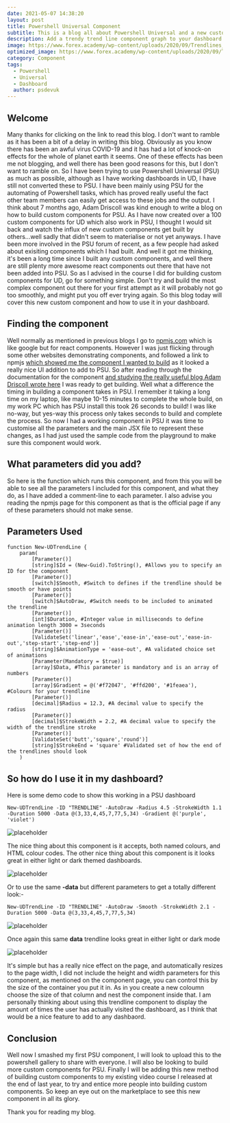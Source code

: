 ```yaml
---
date: 2021-05-07 14:38:20
layout: post
title: Powershell Universal Component
subtitle: This is a blog all about Powershell Universal and a new custom component that I have developed for this awesome bit of software
description: Add a trendy trend line component graph to your dashboard
image: https://www.forex.academy/wp-content/uploads/2020/09/Trendlines_1790132246.jpg
optimized_image: https://www.forex.academy/wp-content/uploads/2020/09/Trendlines_1790132246.jpg
category: Component
tags:
  - Powershell
  - Universal
  - Dashboard
  author: psdevuk
---
```


## Welcome

Many thanks for clicking on the link to read this blog. I don't want to ramble as it has been a bit of a delay in writing this blog. Obviously as you know there has been an awful virus COVID-19 and it has had a lot of knock-on effects for the whole of planet earth it seems. One of these effects has been me not blogging, and well there has been good reasons for this, but I don't want to ramble on.
 So I have been trying to use Powershell Universal (PSU) as much as possible, although as I have working dashboards in UD, I have still not converted these to PSU. I have been mainly using PSU for the automating of Powershell tasks, which has proved really useful the fact other team members can easily get access to these jobs and the output.
 I think about 7 months ago, Adam Driscoll was kind enough to write a blog on how to build custom components for PSU. As I have now created over a 100 custom components for UD which also work in PSU, I thought I would sit back and watch the influx of new custom components get built by others...well sadly that didn't seem to materialise or not yet anyways. 
 I have been more involved in the PSU forum of recent, as a few people had asked about exisiting components which I had built.  And well it got me thinking, it's been a long time since I built any custom components, and well there are still plenty more awesome react components out there that have not been added into PSU.
  So as I advised in the course I did for building custom components for UD, go for something simple. Don't try and build the most complex component out there for your first attempt as it will probably not go too smoothly, and might put you off ever trying again. So this blog today will cover this new custom component and how to use it in your dashboard.


## Finding the component

Well normally as mentioned in previous blogs I go to [npmjs.com](www.npmjs.com) which is like google but for react components.  However I was just flicking through some other websites demonstrating components, and followed a link to npmjs [which showed me the component I wanted to build](https://www.npmjs.com/package/react-trend) as it looked a really nice UI addition to add to PSU. So after reading through the documentation for the component [and studying the really useful blog Adam Driscoll wrote here](https://blog.ironmansoftware.com/universal-dashboard-custom-components/) I was ready to get building.
  Well what a difference the timing in building a component takes in PSU.  I remember it taking a long time on my laptop, like maybe 10-15 minutes to complete the whole build, on my work PC which has PSU install this took 26 seconds to build! I was like no-way, but yes-way this process only takes seconds to build and complete the process.
 So now I had a working component in PSU it was time to customise all the parameters and the main JSX file to represent these changes, as I had just used the sample code from the playground to make sure this component would work. 

## What parameters did you add?

  So here is the function which runs this component, and from this you will be able to see all the parameters I included for this component, and what they do, as I have added a comment-line to each parameter.  I also advise you reading the npmjs page for this component as that is the official page if any of these parameters should not make sense.

## Parameters Used

```
function New-UDTrendLine {
    param(
        [Parameter()]
        [string]$Id = (New-Guid).ToString(), #Allows you to specify an ID for the component
        [Parameter()]
        [switch]$Smooth, #Switch to defines if the trendline should be smooth or have points
        [Parameter()]
        [switch]$AutoDraw, #Switch needs to be included to animated the trendline
        [Parameter()]
        [int]$Duration, #Integer value in milliseconds to define animation length 3000 = 3seconds
        [Parameter()]
        [ValidateSet('linear','ease','ease-in','ease-out','ease-in-out','step-start','step-end')]
        [string]$AnimationType = 'ease-out', #A validated choice set of animations
        [Parameter(Mandatory = $true)]
        [array]$Data, #This parameter is mandatory and is an array of numbers
        [Parameter()]
        [array]$Gradient = @('#f72047', '#ffd200', '#1feaea'), #Colours for your trendline
        [Parameter()]
        [decimal]$Radius = 12.3, #A decimal value to specify the radius
        [Parameter()]
        [decimal]$StrokeWidth = 2.2, #A decimal value to specify the width of the trendline stroke
        [Parameter()]
        [ValidateSet('butt','square','round')]
        [string]$StrokeEnd = 'square' #Validated set of how the end of the trendlines should look
    )

```

## So how do I use it in my dashboard?

Here is some demo code to show this working in a PSU dashboard
```
New-UDTrendLine -ID "TRENDLINE" -AutoDraw -Radius 4.5 -StrokeWidth 1.1 -Duration 5000 -Data @(3,33,4,45,7,77,5,34) -Gradient @('purple', 'violet')

```
![placeholder](https://raw.githubusercontent.com/psDevUK/ud-flix/master/assets/img/tl1.PNG "Demo")

The nice thing about this component is it accepts, both named colours, and HTML colour codes.  The other nice thing about this component is it looks great in either light or dark themed dashboards. 

![placeholder](https://raw.githubusercontent.com/psDevUK/ud-flix/master/assets/img/t2.PNG "Demo2")


Or to use the same **-data** but different parameters to get a totally different look:-

```
New-UDTrendLine -ID "TRENDLINE" -AutoDraw -Smooth -StrokeWidth 2.1 -Duration 5000 -Data @(3,33,4,45,7,77,5,34)
```
![placeholder](https://raw.githubusercontent.com/psDevUK/ud-flix/master/assets/img/t3.PNG "Demo3")

Once again this same **data** trendline looks great in either light or dark mode

![placeholder](https://raw.githubusercontent.com/psDevUK/ud-flix/master/assets/img/t4.PNG "Demo4")

 It's simple but has a really nice effect on the page, and automatically resizes to the page width, I did not include the height and width parameters for this component, as mentioned on the component page, you can control this by the size of the container you put it in.  As in you create a new coloumn choose the size of that column and nest the component inside that. 
  I am personally thinking about using this trendline component to display the amount of times the user has actually visited the dashboard, as I think that would be a nice feature to add to any dashbaord. 
   

## Conclusion

Well now I smashed my first PSU component, I will look to upload this to the powershell gallery to share with everyone. I will also be looking to build more custom components for PSU.  Finally I will be adding this new method of building custom components to my existing video course I released at the end of last year, to try and entice more people into building custom components. So keep an eye out on the marketplace to see this new component in all its glory.

  Thank you for reading my blog.
